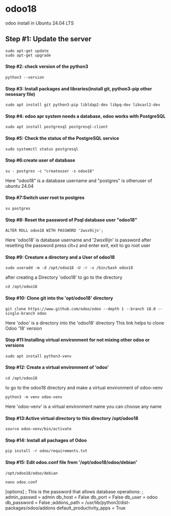 # odoo18
odoo install in Ubuntu 24.04 LTS
<br>

## Step #1: Update the server
```
sudo apt-get update
sudo apt-get upgrade
```
#### Step #2: check version of the python3 
```
python3 --version
```
#### Step #3: Install packages and libraries(install git, python3-pip other nesesary file)
```
sudo apt install git python3-pip libldap2-dev libpq-dev libsasl2-dev
```
#### Step #4: odoo apr system needs a database, odoo works with PostgreSQL 
```
sudo apt install postgresql postgresql-client
```
#### Step #5: Check the status of the PostgreSQL service
```
sudo systemctl status postgresql
```
#### Step #6:create user of database
```
su - postgres -c "createuser -s odoo18"
```
Here "odoo18" is a database username and "postgres" is otheruser of ubuntu 24.04

#### Step #7:Switch user root to postgres 
```
su postgres
```
#### Step #8: Reset the password of Psql database user "odoo18"
```
ALTER ROLL odoo18 WITH PASSWORD '2wsx9ijn';
```
Here 'odoo18' is database username and '2wsx9ijn' is password
after resetting the password press clt+z and enter exit, exit to go root user

#### Step #9: Creature a directory and a User of odoo18
```
sudo useradd -m -d /opt/odoo18 -U -r -s /bin/bash odoo18
```
after creating a Directory 'odoo18' to go to the directory 
```
cd /opt/odoo18
```
#### Step #10: Clone git into the 'opt/odoo18' directory
```
git clone https://www.github.com/odoo/odoo --depth 1 --branch 18.0 --single-branch odoo
```
Here 'odoo' is a directory into the 'odoo18' directory
This link helps to clone Odoo '18' version

#### Step #11:Installing virtual environment for not mixing other odoo or versions
```
sudo apt install python3-venv
```
#### Step #12: Create a virtual environment of 'odoo'
```
cd /opt/odoo18
```
to go to the odoo18 directory and make a virtual environment of odoo-venv
```
python3 -m venv odoo-venv 
```
Here 'odoo-venv' is a virtual environment name you can choose any name

#### Step #13:Active virtual directory to this directory /opt/odoo18
```
source odoo-venv/bin/activate
```
#### Step #14: Install all pachages of Odoo
```
pip install -r odoo/requirements.txt
```
#### Step #15: Edit odoo.conf file from '/opt/odoo18/odoo/debian'
```
/opt/odoo18/odoo/debian
```
```
nano odoo.conf
```
[options]
; This is the password that allows database operations:
; admin_passwd = admin
db_host = False
db_port = False
db_user = odoo
db_password = False
;addons_path = /usr/lib/python3/dist-packages/odoo/addons
default_productivity_apps = True

